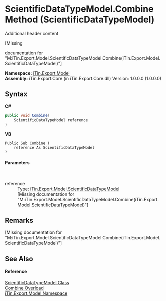 # ScientificDataTypeModel.Combine Method (ScientificDataTypeModel)
Additional header content 

\[Missing <summary> documentation for "M:iTin.Export.Model.ScientificDataTypeModel.Combine(iTin.Export.Model.ScientificDataTypeModel)"\]

**Namespace:**&nbsp;<a href="ef57ffcc-e95e-b212-5a46-9aa6f5a3511f">iTin.Export.Model</a><br />**Assembly:**&nbsp;iTin.Export.Core (in iTin.Export.Core.dll) Version: 1.0.0.0 (1.0.0.0)

## Syntax

**C#**<br />
``` C#
public void Combine(
	ScientificDataTypeModel reference
)
```

**VB**<br />
``` VB
Public Sub Combine ( 
	reference As ScientificDataTypeModel
)
```


#### Parameters
&nbsp;<dl><dt>reference</dt><dd>Type: <a href="006d9744-d338-efb5-56a2-93546a2fa393">iTin.Export.Model.ScientificDataTypeModel</a><br />\[Missing <param name="reference"/> documentation for "M:iTin.Export.Model.ScientificDataTypeModel.Combine(iTin.Export.Model.ScientificDataTypeModel)"\]</dd></dl>

## Remarks
\[Missing <remarks> documentation for "M:iTin.Export.Model.ScientificDataTypeModel.Combine(iTin.Export.Model.ScientificDataTypeModel)"\]

## See Also


#### Reference
<a href="006d9744-d338-efb5-56a2-93546a2fa393">ScientificDataTypeModel Class</a><br /><a href="0ac83aaa-ddf7-5724-98a1-7151afc61cfa">Combine Overload</a><br /><a href="ef57ffcc-e95e-b212-5a46-9aa6f5a3511f">iTin.Export.Model Namespace</a><br />